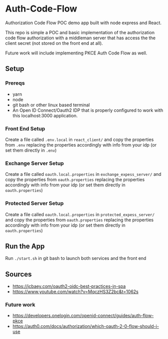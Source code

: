 # Auth-Code-Flow
Authorization Code Flow POC demo app built with node express and React.

This repo is simple a POC and basic implementation of the authorization code flow authorization with a middleman server that 
has access the the client secret (not stored on the front end at all).

Future work will include implementing PKCE Auth Code Flow as well.

## Setup

### Prereqs
* yarn
* node
* git bash or other linux based terminal
* An Open ID Connect/Oauth2 IDP that is properly configured to work with this localhost:3000 application.

### Front End Setup
Create a file called `.env.local` in `react_client/` and copy the properties from `.env` replacing the properties accordingly
with info from your idp (or set them directly in `.env`)

### Exchange Server Setup
Create a file called `oauth.local.properties` in `exchange_expess_server/` and copy the properties from `oauth.properties` replacing the properties accordingly with info from your idp (or set them directly in `oauth.properties`)

### Protected Server Setup
Create a file called `oauth.local.properties` in `protected_expess_server/` and copy the properties from `oauth.properties` replacing the properties accordingly with info from your idp (or set them directly in `oauth.properties`)

## Run the App
Run `./start.sh` in git bash to launch both services and the front end

## Sources
* https://jcbaey.com/oauth2-oidc-best-practices-in-spa
* https://www.youtube.com/watch?v=MqczHS3Z2bc&t=1062s


### Future work
* https://developers.onelogin.com/openid-connect/guides/auth-flow-pkce
* https://auth0.com/docs/authorization/which-oauth-2-0-flow-should-i-use